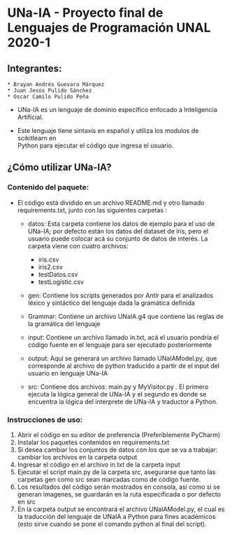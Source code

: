 # UNa-IA - Proyecto final de Lenguajes de Programación UNAL 2020-1
## Integrantes:
    * Brayan Andrés Guevara Márquez
    * Juan Jesús Pulido Sánchez
    * Oscar Camilo Pulido Peña 
   
* UNa-IA es un lenguaje de dominio específico enfocado a Inteligencia Artificial.

* Este lenguaje tiene sintaxis en español y utiliza los modulos de scikitlearn en\
  Python para ejecutar el código que ingresa el usuario.
  
## ¿Cómo utilizar UNa-IA?

### Contenido del paquete:

* El código está dividido en un archivo README.md y otro llamado requirements.txt, junto con las siguientes carpetas : 
  * datos: Esta carpeta contiene los datos de ejemplo para el uso de UNa-IA; por defecto 
            están los datos del dataset de iris, pero el usuario puede colocar
            acá su conjunto de datos de interés. La carpeta viene con cuatro archivos: 
       * iris.csv
       * iris2.csv
       * testDatos.csv
       * testLogistic.csv
      
  * gen: Contiene los scripts generados por Antlr para el analizados léxico y sintáctico del 
         lenguaje dada la gramática definida
  * Grammar: Contiene un archivo UNaIA.g4 que contiene las reglas de la gramática del lenguaje
  * input: Contiene un archivo llamado in.txt, acá el usuario pondría el código fuente
           en el lenguaje para ser ejecutado posteriormente
  * output: Aquí se generará un archivo llamado UNaIAModel.py, que corresponde
            al archivo de python traducido a partir de el input del usuario en lenguaje
            UNa-IA
  * src: Contiene dos archivos: main.py y MyVisitor.py . El primero ejecuta la lógica general
         de UNa-IA y el segundo es donde se encuentra la lógica del interprete de UNa-IA y traductor 
         a Python.         
### Instrucciones de uso:
1. Abrir el código en su editor de preferencia (Preferiblemente PyCharm)
2. Instalar los paquetes contenidos en requirements.txt
3. Si desea cambiar los conjuntos de datos con los que se va a trabajar: cambiar
   los archivos en la carpeta output
4. Ingresar el código en el archivo in.txt de la carpeta input
5. Ejecutar el script main.py de la carpeta src, asegurarse que tanto las carpetas gen como src 
   sean marcadas como de código fuente.
6. Los resultados del código serán mostrados en consola, así como si se generan imagenes, se guardarán
   en la ruta especificada o por defecto en src
7. En la carpeta output se encontrará el archivo UNaIAModel.py, el cual es la traducción
   del lenguaje de UNaIA a Python para fines académicos (esto sirve cuando se pone el comando python al final del script).
